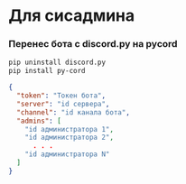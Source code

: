 # Для сисадмина
### Перенес бота с discord.py на pycord
```bash
pip uninstall discord.py
pip install py-cord
```
```json
{
  "token": "Токен бота",
  "server": "id сервера",
  "channel": "id канала бота",
  "admins": [
    "id администратора 1",
    "id администратора 2",
      . . .
    "id администратора N"
  ]
}
```